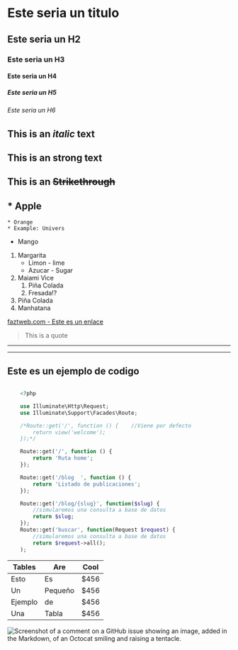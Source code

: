 <!--Headings-->

# Este seria un titulo

## Este seria un H2

### Este seria un H3

#### Este seria un H4

##### Este seria un H5

###### Este seria un H6

## This is an *italic* text

## This is an **strong** text

## This is an ~~Strikethrough~~

## * Apple

    * Orange
    * Example: Univers

* Mango

1. Margarita
    * Limon - lime
    * Azucar - Sugar
2. Maiami Vice
    1. Piña Colada
    2. Fresada!?
3. Piña Colada
4. Manhatana

[faztweb.com - Este es un enlace](http://faztweb.com "Este mensaje se mostrara al pasar el mouse sonbre la palabra")

> This is a quote

<!--Lineas horizontales-->
___
---

## Este es un ejemplo de codigo

```php

    <?php

    use Illuminate\Http\Request;
    use Illuminate\Support\Facades\Route;

    /*Route::get('/', function () {    //Viene por defecto
        return view('welcome');
    });*/

    Route::get('/', function () {
        return 'Ruta home';
    });

    Route::get('/blog  ', function () {
        return 'Listado de publicaciones';
    });

    Route::get('/blog/{slug}', function($slug) {
        //simularemos una consulta a base de datos
        return $slug;
    });
    Route::get('buscar', function(Request $request) {
        //simularemos una consulta a base de datos
        return $request->all();
    );
```

|Tables   |Are      |Cool    |
|---------|---------|--------| 
|Esto     |Es       | $456   |
|Un       |Pequeño  | $456   |
|Ejemplo  |de       | $456   |
|Una      |Tabla    | $456   |

![Screenshot of a comment on a GitHub issue showing an image, added in the Markdown, of an Octocat smiling and raising a tentacle.](https://myoctocat.com/assets/images/base-octocat.svg)

